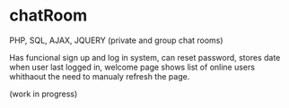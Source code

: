 # chatRoom
 PHP, SQL, AJAX, JQUERY (private and group chat rooms)


Has funcional sign up and log in system,
can reset password,
stores date when user last logged in,
welcome page shows list of online users whithaout the need to manualy refresh the page.

(work in progress)
